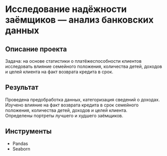 # Исследование надёжности заёмщиков — анализ банковских данных

## Описание проекта
Задача: на основе статистики о платёжеспособности клиентов исследовать влияние семейного положения, количества детей, доходов и целей клиента на факт возврата кредита в срок.

## Результат
Проведена предобработка данных, категоризация сведений о доходах.  
Изучено влияние на факт возврата кредита в срок семейного положения, количества детей, доходов и целей клиента.  
Определены портреты лучшего и худшего заёмщиков.

## Инструменты
- Pandas
- Seaborn
